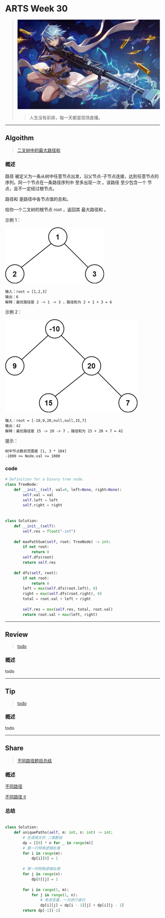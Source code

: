 # ARTS Week 30

> ![](https://github.com/Carmenliukang/ARTS/blob/master/image/30/1.jpeg)
>> 人生没有彩排，每一天都是现场直播。

***

## Algoithm

> [二叉树中的最大路径和](https://leetcode-cn.com/problems/binary-tree-maximum-path-sum/)

### 概述

路径 被定义为一条从树中任意节点出发，沿父节点-子节点连接，达到任意节点的序列。同一个节点在一条路径序列中 至多出现一次 。该路径 至少包含一个 节点，且不一定经过根节点。

路径和 是路径中各节点值的总和。

给你一个二叉树的根节点 root ，返回其 最大路径和 。

示例 1：

![](https://github.com/Carmenliukang/ARTS/blob/master/image/30/2.jpg)

    输入：root = [1,2,3]
    输出：6
    解释：最优路径是 2 -> 1 -> 3 ，路径和为 2 + 1 + 3 = 6

示例 2：

![](https://github.com/Carmenliukang/ARTS/blob/master/image/30/3.jpg)

    输入：root = [-10,9,20,null,null,15,7]
    输出：42
    解释：最优路径是 15 -> 20 -> 7 ，路径和为 15 + 20 + 7 = 42

提示：

    树中节点数目范围是 [1, 3 * 104]
    -1000 <= Node.val <= 1000

### code

```python
# Definition for a binary tree node.
class TreeNode:
    def __init__(self, val=0, left=None, right=None):
        self.val = val
        self.left = left
        self.right = right


class Solution:
    def __init__(self):
        self.res = float("-inf")

    def maxPathSum(self, root: TreeNode) -> int:
        if not root:
            return 0
        self.dfs(root)
        return self.res

    def dfs(self, root):
        if not root:
            return 0
        left = max(self.dfs(root.left), 0)
        right = max(self.dfs(root.right), 0)
        total = root.val + left + right

        self.res = max(self.res, total, root.val)
        return root.val + max(left, right)
```

***

## Review

> [todo](todo)

### 概述

todo

***

## Tip

> [todo](todo)

### 概述

todo

***

## Share

> [不同路径题目总结](https://github.com/Carmenliukang/ARTS/blob/master/week30.md#share)

### 概述

[不同路径](https://leetcode-cn.com/problems/unique-paths)

[不同路径 II](https://leetcode-cn.com/problems/unique-paths-ii)

### 总结

```python

class Solution:
    def uniquePaths(self, m: int, n: int) -> int:
        # 生成相关的 二维数组
        dp = [[0] * n for _ in range(m)]
        # 第一行特殊逻辑处理
        for i in range(m):
            dp[i][0] = 1

        # 第一列特殊逻辑处理
        for j in range(n):
            dp[0][j] = 1

        for i in range(1, m):
            for j in range(1, n):
                # 考虑变量，一次进行递归
                dp[i][j] = dp[i - 1][j] + dp[i][j - 1]
        return dp[-1][-1]
```

